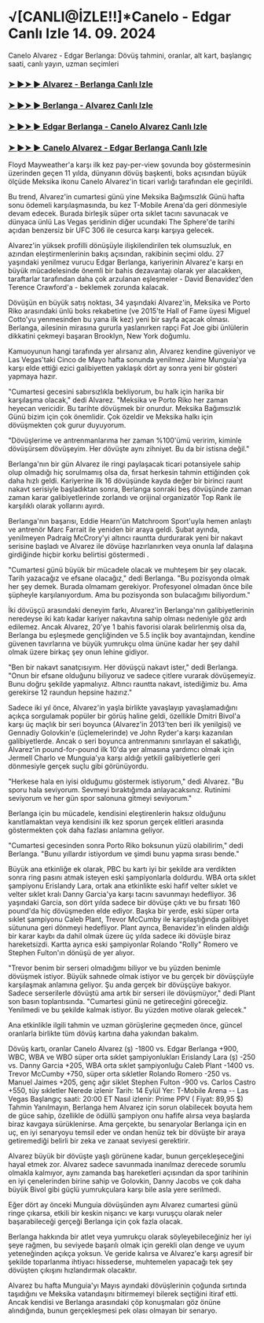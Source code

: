 #  √[CANLI@İZLE!!]*Canelo - Edgar Canlı Izle 14. 09. 2024

Canelo Alvarez - Edgar Berlanga: Dövüş tahmini, oranlar, alt kart, başlangıç ​​saati, canlı yayın, uzman seçimleri

<h3><a href="https://cutt.ly/WeR39PY0">➤ ►➤ ► Alvarez - Berlanga Canlı Izle</a></h3>

<h3><a href="https://cutt.ly/WeR39PY0">➤ ►➤ ► Berlanga - Alvarez Canlı Izle</a></h3>

<h3><a href="https://cutt.ly/WeR39PY0">➤ ►➤ ► Edgar Berlanga - Canelo Alvarez Canlı Izle</a></h3>

<h3><a href="https://cutt.ly/WeR39PY0">➤ ►➤ ► Canelo Alvarez - Edgar Berlanga Canlı Izle</a></h3>

Floyd Mayweather'a karşı ilk kez pay-per-view şovunda boy göstermesinin üzerinden geçen 11 yılda, dünyanın dövüş başkenti, boks açısından büyük ölçüde Meksika ikonu Canelo Alvarez'in ticari varlığı tarafından ele geçirildi. 

Bu trend, Alvarez'in cumartesi günü yine Meksika Bağımsızlık Günü hafta sonu ödemeli karşılaşmasında, bu kez T-Mobile Arena'da geri dönmesiyle devam edecek. Burada birleşik süper orta sıklet tacını savunacak ve dünyaca ünlü Las Vegas şeridinin diğer ucundaki The Sphere'de tarihi açıdan benzersiz bir UFC 306 ile cesurca karşı karşıya gelecek.

Alvarez'in yüksek profilli dönüşüyle ​​ilişkilendirilen tek olumsuzluk, en azından eleştirmenlerinin bakış açısından, rakibinin seçimi oldu. 27 yaşındaki yenilmez vurucu Edgar Berlanga, kariyerinin Alvarez'e karşı en büyük mücadelesinde önemli bir bahis dezavantajı olarak yer alacakken, taraftarlar tarafından daha çok arzulanan eşleşmeler - David Benavidez'den Terence Crawford'a - beklemek zorunda kalacak. 

Dövüşün en büyük satış noktası, 34 yaşındaki Alvarez'in, Meksika ve Porto Riko arasındaki ünlü boks rekabetine (ve 2015'te Hall of Fame üyesi Miguel Cotto'yu yenmesinden bu yana ilk kez) yeni bir sayfa açacak olması. Berlanga, ailesinin mirasına gururla yaslanırken rapçi Fat Joe gibi ünlülerin dikkatini çekmeyi başaran Brooklyn, New York doğumlu. 

Kamuoyunun hangi tarafında yer alırsanız alın, Alvarez kendine güveniyor ve Las Vegas'taki Cinco de Mayo hafta sonunda yenilmez Jaime Munguia'ya karşı elde ettiği ezici galibiyetten yaklaşık dört ay sonra yeni bir gösteri yapmaya hazır. 

"Cumartesi gecesini sabırsızlıkla bekliyorum, bu halk için harika bir karşılaşma olacak," dedi Alvarez. "Meksika ve Porto Riko her zaman heyecan vericidir. Bu tarihte dövüşmek bir onurdur. Meksika Bağımsızlık Günü bizim için çok önemlidir. Çok özeldir ve Meksika halkı için dövüşmekten çok gurur duyuyorum.

"Dövüşlerime ve antrenmanlarıma her zaman %100'ümü veririm, kiminle dövüşürsem dövüşeyim. Her dövüşte aynı zihniyet. Bu da bir istisna değil."


Berlanga'nın bir gün Alvarez ile ringi paylaşacak ticari potansiyele sahip olup olmadığı hiç sorulmamış olsa da, fırsat herkesin tahmin ettiğinden çok daha hızlı geldi. Kariyerine ilk 16 dövüşünde kayda değer bir birinci raunt nakavt serisiyle başladıktan sonra, Berlanga sonraki beş dövüşünde zaman zaman karar galibiyetlerinde zorlandı ve orijinal organizatör Top Rank ile karşılıklı olarak yollarını ayırdı. 

Berlanga'nın başarısı, Eddie Hearn'ün Matchroom Sport'uyla hemen anlaştı ve antrenör Marc Farrait ile yeniden bir araya geldi. Şubat ayında, yenilmeyen Padraig McCrory'yi altıncı rauntta durdurarak yeni bir nakavt serisine başladı ve Alvarez ile dövüşe hazırlanırken veya onunla laf dalaşına girdiğinde hiçbir korku belirtisi göstermedi . 

"Cumartesi günü büyük bir mücadele olacak ve muhteşem bir şey olacak. Tarih yazacağız ve efsane olacağız," dedi Berlanga. "Bu pozisyonda olmak her şey demek. Burada olmamam gerekiyor. Profesyonel olmadan önce bile şüpheyle karşılanıyordum. Ama bu pozisyonda son bulacağımı biliyordum."

İki dövüşçü arasındaki deneyim farkı, Alvarez'in Berlanga'nın galibiyetlerinin neredeyse iki katı kadar kariyer nakavtına sahip olması nedeniyle göz ardı edilemez. Ancak Alvarez, 20'ye 1 bahis favorisi olarak belirlenmiş olsa da, Berlanga bu eşleşmede gençliğinden ve 5.5 inçlik boy avantajından, kendine güvenen tavırlarına ve büyük yumrukçu olma ününe kadar her şey dahil olmak üzere birkaç şey onun lehine gidiyor. 

"Ben bir nakavt sanatçısıyım. Her dövüşçü nakavt ister," dedi Berlanga. "Onun bir efsane olduğunu biliyoruz ve sadece çitlere vurarak dövüşemeyiz. Bunu doğru şekilde yapmalıyız. Altıncı rauntta nakavt, istediğimiz bu. Ama gerekirse 12 raundun hepsine hazırız."

Sadece iki yıl önce, Alvarez'in yaşla birlikte yavaşlayıp yavaşlamadığını açıkça sorgulamak popüler bir görüş haline geldi, özellikle Dmitri Bivol'a karşı üç maçlık bir seri boyunca (Alvarez'in 2013'ten beri ilk yenilgisi) ve Gennadiy Golovkin'e (üçlemelerinde) ve John Ryder'a karşı kazanılan galibiyetlerde. Ancak o seri boyunca antrenmanını sınırlayan el sakatlığı, Alvarez'in pound-for-pound ilk 10'da yer almasına yardımcı olmak için Jermell Charlo ve Munguia'ya karşı aldığı yetkili galibiyetlerle geri dönmesiyle gerçek suçlu gibi görünüyordu.

"Herkese hala en iyisi olduğumu göstermek istiyorum," dedi Alvarez. "Bu sporu hala seviyorum. Sevmeyi bıraktığımda anlayacaksınız. Rutinimi seviyorum ve her gün spor salonuna gitmeyi seviyorum."

Berlanga için bu mücadele, kendisini eleştirenlerin haksız olduğunu kanıtlamaktan veya kendisini ilk kez sporun gerçek elitleri arasında göstermekten çok daha fazlası anlamına geliyor. 

"Cumartesi gecesinden sonra Porto Riko boksunun yüzü olabilirim," dedi Berlanga. "Bunu yıllardır istiyordum ve şimdi bunu yapma sırası bende."

Büyük ana etkinliğe ek olarak, PBC bu kartı iyi bir şekilde ara verdikten sonra ring pasını atmak isteyen eski şampiyonlarla doldurdu. WBA orta sıklet şampiyonu Erislandy Lara, ortak ana etkinlikte eski hafif velter sıklet ve velter sıklet kralı Danny Garcia'ya karşı tacını savunmayı hedefliyor. 36 yaşındaki Garcia, son dört yılda sadece bir dövüşe çıktı ve bu fırsatı 160 pound'da hiç dövüşmeden elde ediyor. Başka bir yerde, eski süper orta sıklet şampiyonu Caleb Plant, Trevor McCumby ile karşılaştığında galibiyet sütununa geri dönmeyi hedefliyor. Plant ayrıca, Benavidez'in elinden aldığı bir karar kaybı da dahil olmak üzere üç yılda sadece iki dövüşle biraz hareketsizdi. Kartta ayrıca eski şampiyonlar Rolando "Rolly" Romero ve Stephen Fulton'ın dönüşü de yer alıyor.

"Trevor benim bir serseri olmadığımı biliyor ve bu yüzden benimle dövüşmek istiyor. Büyük sahnede olmak istiyor ve bu gerçek bir dövüşçüyle karşılaşmak anlamına geliyor. Şu anda gerçek bir dövüşçüye bakıyor. Sadece serserilerle dövüştü ama artık bir serseri ile dövüşmüyor," dedi Plant son basın toplantısında. "Cumartesi günü ne getireceğini göreceğiz. Yenilmedi ve bu şekilde kalmak istiyor. Bu yüzden motive olarak gelecek."

Ana etkinlikle ilgili tahmin ve uzman görüşlerine geçmeden önce, güncel oranlarla birlikte tüm dövüş kartına daha yakından bakalım.

Dövüş kartı, oranlar
Canelo Alvarez (ş) -1800 vs. Edgar Berlanga +900, WBC, WBA ve WBO süper orta sıklet şampiyonlukları
Erislandy Lara (ş) -250 vs. Danny Garcia +205, WBA orta sıklet şampiyonluğu
Caleb Plant -1400 vs. Trevor McCumby +750, süper orta sıkletler
Rolando Romero -250 vs. Manuel Jaimes +205, genç ağır siklet
Stephen Fulton -900 vs. Carlos Castro +550, tüy sıkletler
Nerede izlenir
Tarih:  14 Eylül 
Yer:  T-Mobile Arena -- Las Vegas
Başlangıç ​​saati:  20:00 ET
Nasıl izlenir:  Prime PPV ( Fiyat:  89,95 $)
Tahmin
Yanılmayın, Berlanga hem Alvarez için sorun olabilecek boyuta hem de güce sahip, özellikle de ödüllü şampiyon onu hafife alırsa veya başlarda biraz kavgaya sürüklenirse. Ama gerçekte, bu senaryolar Berlanga için en uç, en iyi senaryoyu temsil eder ve ondan henüz tek bir dövüşte bir araya getiremediği belirli bir zeka ve zanaat seviyesi gerektirir. 

Alvarez büyük bir dövüşte yaşlı görünene kadar, bunun gerçekleşeceğini hayal etmek zor. Alvarez sadece savunmada inanılmaz derecede sorumlu olmakla kalmıyor, aynı zamanda baş hareketleri açısından da spor tarihinin en iyi çenelerinden birine sahip ve Golovkin, Danny Jacobs ve çok daha büyük Bivol gibi güçlü yumrukçulara karşı bile asla yere serilmedi. 

Eğer dört ay önceki Munguia dövüşünden aynı Alvarez cumartesi günü ringe çıkarsa, etkili bir keskin nişancı ve karşı vuruşçu olarak neler başarabileceği gerçeği Berlanga için çok fazla olacak. 

Berlanga hakkında bir atlet veya yumrukçu olarak söyleyebileceğiniz her iyi şeye rağmen, bu seviyede başarılı olmak için gerekli olan denge ve uyum yeteneğinden açıkça yoksun. Ve geride kalırsa ve Alvarez'e karşı agresif bir şekilde toparlanma ihtiyacı hissederse, muhtemelen yapacağı tek şey dövüşten çıkışını hızlandırmak olacaktır.

Alvarez bu hafta Munguia'yı Mayıs ayındaki dövüşlerinin çoğunda sırtında taşıdığını ve Meksika vatandaşını bitirmemeyi bilerek seçtiğini itiraf etti. Ancak kendisi ve Berlanga arasındaki çöp konuşmaları göz önüne alındığında, bunun gerçekleşmesi pek olası olmayan bir senaryo. 
